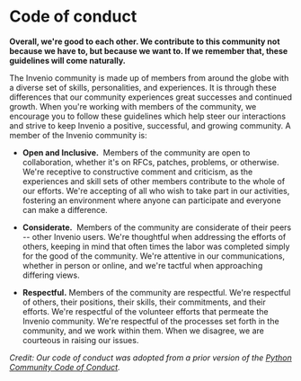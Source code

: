 # Code of conduct

**Overall, we're good to each other. We contribute to this community not because we have to, but because we want to. If we remember that, these guidelines will come naturally.**

The Invenio community is made up of members from around the globe with a diverse set of skills, personalities, and experiences. It is through these differences that our community experiences great successes and continued growth. When you're working with members of the community, we encourage you to follow these guidelines which help steer our interactions and strive to keep Invenio a positive, successful, and growing community. A member of the Invenio community is:

- **Open and Inclusive.** ​ Members of the community are open to collaboration, whether it's on RFCs, patches, problems, or otherwise. We're receptive to constructive comment and criticism, as the experiences and skill sets of other members contribute to the whole of our efforts. We're accepting of all who wish to take part in our activities, fostering an environment where anyone can participate and everyone can make a difference.

- **Considerate.** ​ Members of the community are considerate of their peers -- other Invenio users. We're thoughtful when addressing the efforts of others, keeping in mind that often times the labor was completed simply for the good of the community. We're attentive in our communications, whether in person or online, and we're tactful when approaching differing views.

- **Respectful.** Members of the community are respectful. We're respectful of others, their positions, their skills, their commitments, and their efforts. We're respectful of the volunteer efforts that permeate the Invenio community. We're respectful of the processes set forth in the community, and we work within them. When we disagree, we are courteous in raising our issues.



*Credit: Our code of conduct was adopted from a prior version of the [Python Community Code of Conduct](https://www.python.org/psf/conduct/).*
